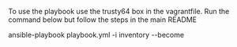 To use the playbook use the trusty64 box in the vagrantfile.  Run the command below but follow the steps in the main README

ansible-playbook playbook.yml -i inventory --become
